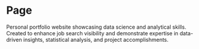 # Page
Personal portfolio website showcasing data science and analytical skills. Created to enhance job search visibility and demonstrate expertise in data-driven insights, statistical analysis, and project accomplishments.

